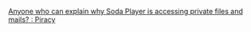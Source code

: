 
[Anyone who can explain why Soda Player is accessing private files and mails? : Piracy](https://old.reddit.com/r/Piracy/comments/8q2pg3/anyone_who_can_explain_why_soda_player_is/)
